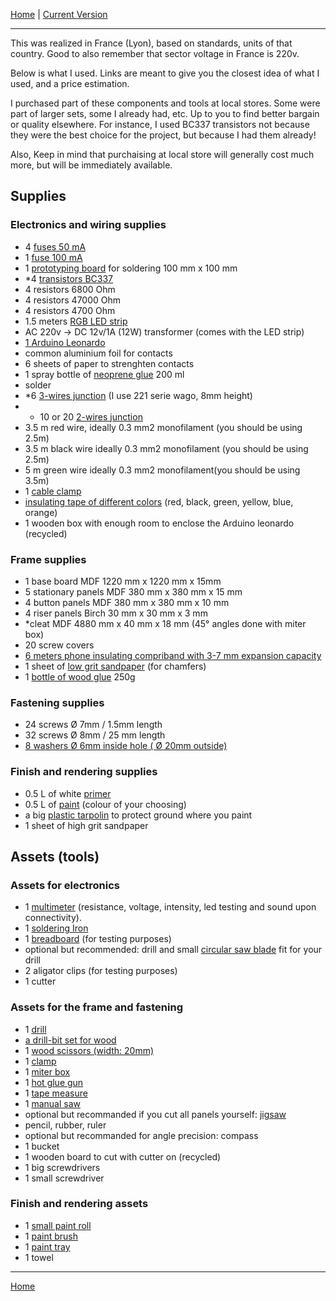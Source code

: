 [Home](../README.md)    |   [Current Version](./)
_____________________________

This was realized in France (Lyon), based on standards, units of that country. Good to also remember that sector voltage in France is 220v.

Below is what I used. Links are meant to give you the closest idea of what I used, and a price estimation. 

I purchased part of these components and tools at local stores. Some were part of larger sets, some I already had, etc.
 Up to you to find better bargain or quality elsewhere. For instance, I used BC337 transistors not because they were the best choice for the project, but because I had them already!

Also, Keep in mind that purchaising at local store will generally cost much more, but will be immediately available.


## Supplies

### Electronics and wiring supplies
- 4 [fuses 50 mA](https://fr.farnell.com/schurter/0034-6001/fuse-pcb-50ma-250v-fast-acting/dp/1211989)
- 1 [fuse 100 mA](https://fr.farnell.com/littelfuse/37001000430/fusible-tr5-quick-bfaible-100ma/dp/9515895)
- 1 [prototyping board](https://www.digikey.fr/catalog/en/partgroup/7050-100-board/8117) for soldering 100 mm x 100 mm
- *4 [transistors BC337](https://fr.farnell.com/multicomp/bc337/transistor-npn-to-92/dp/1574379)
- 4 resistors 6800 Ohm
- 4 resistors 47000 Ohm
- 4 resistors 4700 Ohm
- 1.5 meters [RGB LED strip](https://www.leroymerlin.fr/v3/p/produits/kit-ruban-led-1-5m-multicolore-e1500922964) 
- AC 220v -> DC 12v/1A (12W) transformer (comes with the LED strip)
- [1 Arduino Leonardo](https://www.ag-electronique.fr/modules-arduino/47-arduino-leonardo-velard-a000052-8058333491127.html)
- common aluminium foil for contacts
- 6 sheets of paper to strenghten contacts
- 1  spray bottle of [neoprene glue](https://www.leroymerlin.fr/v3/p/produits/colle-aerosol-neoprene-multi-usages-sader-200ml-e35093) 200 ml
- solder
- *6 [3-wires junction](https://www.leroymerlin.fr/v3/p/produits/5-minibornes-automatiques-a-levier-0-08-a-4-mm2-3-entrees-rigide-souple-wago-e1500746887) (I use 221 serie wago, 8mm height)
- * 10 or 20 [2-wires junction](https://www.leroymerlin.fr/v3/p/produits/10-minibornes-automatiques-a-levier-0-08-a-4-mm2-2-entrees-rigide-souple-wago-e1500804633) 
- 3.5 m red wire, ideally 0.3 mm2 monofilament (you should be using 2.5m)
- 3.5 m black wire ideally 0.3 mm2 monofilament (you should be using 2.5m)
- 5 m green wire ideally 0.3 mm2 monofilament(you should be using 3.5m)
- 1 [cable clamp](https://www.leroymerlin.fr/v3/p/produits/lot-de-25-colliers-diam-2-a-50-mm-l-195-mm-e1400914882)
- [insulating tape of different colors](https://www.leroymerlin.fr/v3/p/produits/lot-de-6-rubans-adhesifs-voltman-l-5-m-x-l-15-mm-e181273) (red, black, green, yellow, blue, orange)
- 1 wooden box with enough room to enclose the Arduino leonardo (recycled)


### Frame supplies
- 1 base board MDF 1220 mm x 1220 mm x 15mm
- 5 stationary panels MDF 380 mm x 380 mm x 15 mm
- 4 button panels MDF 380 mm x 380 mm x 10 mm
- 4 riser panels Birch 30 mm x 30 mm x 3 mm
- *cleat MDF 4880 mm x 40 mm x 18 mm (45° angles done with miter box)
- 20 screw covers
- [6 meters phone insulating compriband with 3-7 mm expansion capacity](https://www.amazon.fr/Compriband-%C3%A9tanche-fen%C3%AAtres-Largeur-15/dp/B07F812Z88)
- 1 sheet of [low grit sandpaper](https://www.leroymerlin.fr/v3/p/produits/feuille-abrasive-230-x-280-mm-grains-40-e55263) (for chamfers)
- 1 [bottle of wood glue](https://www.leroymerlin.fr/v3/p/produits/colle-a-bois-rapide-special-materiaux-sader-250g-e35131) 250g

### Fastening supplies
- 24 screws Ø 7mm / 1.5mm length 
- 32  screws  Ø 8mm / 25 mm length
- [8 washers Ø 6mm inside hole ( Ø 20mm outside)](https://www.castorama.fr/rondelles-plates-larges-de-reparation-en-acier-au-carbone-o-6mm-10-pieces/3663602753995_CAFR.prd)

### Finish and rendering supplies

- 0.5 L of white [primer](https://www.leroymerlin.fr/v3/p/produits/sous-couche-avant-peinture-sol-interieur-luxens-blanc-0-5-l-e1401134107)
- 0.5 L of [paint](https://www.leroymerlin.fr/v3/p/produits/peinture-sol-interieur-haute-resistance-luxens-gris-galet-n-1-0-5-l-e1400829458) (colour of your choosing)
- a big [plastic tarpolin](https://www.leroymerlin.fr/v3/p/produits/peinture-droguerie/rouleau-pinceau-et-bache-de-protection/bache-ruban-de-masquage-et-combinaison-l1308221680) to protect ground where you paint
- 1 sheet of high grit sandpaper


## Assets (tools)

### Assets for electronics
- 1 [multimeter](https://www.amazon.fr/Velleman-dvm835-Multim%C3%A8tre-num%C3%A9rique-500-1999-points/dp/B07BDVQ951) (resistance, voltage, intensity, led testing and sound upon connectivity). 
- 1 [soldering Iron](https://www.velleman.eu/products/view/?country=fr&lang=fr&id=349590)
- 1 [breadboard](https://fr.farnell.com/mcm/21-18936/carte-de-prototypage-55-x-83-mm/dp/2855018?st=breadboard) (for testing purposes)
- optional but recommended: drill and small [circular saw blade](https://www.leroymerlin.fr/v3/p/produits/fraise-scie-a-fente-diam-45-mm-wolfcraft-e190508) fit for your drill
- 2 aligator clips (for testing purposes)
- 1 cutter

### Assets for the frame and fastening
- 1 [drill](https://www.leroymerlin.fr/v3/p/perceuse-l1501561703?queryredirect=perceuse)
- [a drill-bit set for wood](https://www.leroymerlin.fr/v3/p/produits/lot-de-8-meches-a-bois-robustline-diam-3-a-10-mm-bosch-e1501847408)
- 1 [wood scissors (width: 20mm)](https://www.leroymerlin.fr/v3/p/produits/ciseaux-de-sculpteur-dexter-de-16-a-20-mm-e56114)
- 1 [clamp](https://www.leroymerlin.fr/v3/p/produits/presse-a-manche-dexter-300-mm-e51379)
- 1 [miter box](https://www.leroymerlin.fr/v3/p/produits/boite-a-onglet-manuelle-neuhofer-e1501676842) 
- 1 [hot glue gun](https://www.castorama.fr/pistolet-a-colle-sans-fil-rapid-cg-270/3221633029948_CAFR.prd)
- 1 [tape measure](https://www.castorama.fr/metre-a-ruban-facom-3-m-x-16-mm/3148517125001_CAFR.prd)
- 1 [manual saw](https://www.leroymerlin.fr/v3/p/produits/scie-universelle-e1500657807)
- optional but recommanded if you cut all panels yourself: [jigsaw](https://www.castorama.fr/scie-sauteuse-bosch-pst7200e/3165140817837_CAFR.prd)
- pencil, rubber, ruler
- optional but recommanded for angle precision: compass
- 1 bucket
- 1 wooden board to cut with cutter on (recycled)
- 1 big screwdrivers
- 1 small screwdriver

### Finish and rendering assets
- 1 [small paint roll](https://www.leroymerlin.fr/v3/p/produits/kit-d-outils-pour-peinture-mur-et-plafond-dexter-e1401293955)
- 1 [paint brush](https://www.leroymerlin.fr/v3/p/produits/pinceau-plat-pour-peindre-dexter-30-mm-e1401395484)
- 1 [paint tray](https://www.leroymerlin.fr/v3/p/produits/bac-a-peinture-rouleau-180-mm-nespoli-e183535)
- 1 towel


_____________________________

[Home](../README.md)
